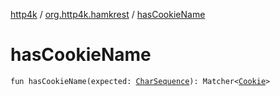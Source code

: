 [http4k](../index.md) / [org.http4k.hamkrest](index.md) / [hasCookieName](./has-cookie-name.md)

# hasCookieName

`fun hasCookieName(expected: `[`CharSequence`](https://kotlinlang.org/api/latest/jvm/stdlib/kotlin/-char-sequence/index.html)`): Matcher<`[`Cookie`](../org.http4k.core.cookie/-cookie/index.md)`>`